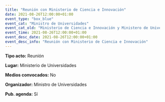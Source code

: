 ---
title: "Reunión con Ministerio de Ciencia e Innovación"
date: 2021-08-26T12:00:00+01:00
event_type: "box_blue" 
event_cat: "Ministro de Universidades"
event_cat_old: "Ministerio de Ciencia e Innovación y Ministero de Universidades"
event_time: 2021-08-26T12:00:00+01:00
event_desc_date: 2021-08-26T12:00:00+01:00
event_desc_info: "Reunión con Ministerio de Ciencia e Innovación"
---<p class="card-light list_schedule_description"><b>Tipo acto:</b> Reunión
</p><p class="card-light list_schedule_description"><b>Lugar:</b> Ministerio de Universidades
</p><p class="card-light list_schedule_description"><b>Medios convocados:</b> No
</p><p class="card-light list_schedule_description"><b>Organizador:</b> Ministro de Universidades </p><p class="card-light list_schedule_description"><b>Pub. agenda:</b> Sí
</p>